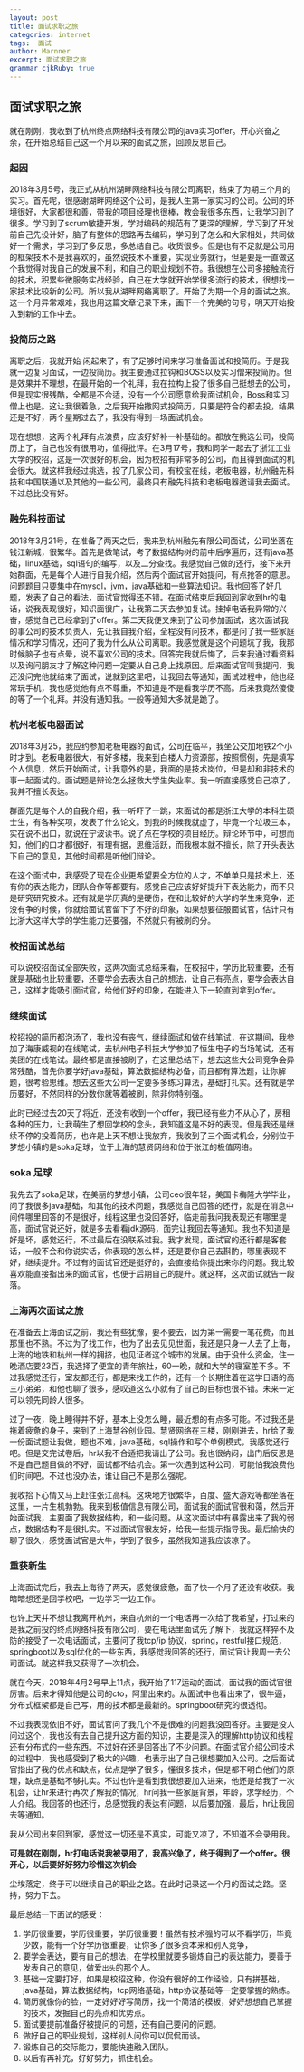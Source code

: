 ```yaml
---
layout: post
title: 面试求职之旅
categories: internet
tags:  面试
author: Marnner
excerpt: 面试求职之旅
grammar_cjkRuby: true
---
```




## 面试求职之旅

就在刚刚，我收到了杭州终点网络科技有限公司的java实习offer。开心兴奋之余，在开始总结自己这一个月以来的面试之旅，回顾反思自己。



### 起因

2018年3月5号，我正式从杭州湖畔网络科技有限公司离职，结束了为期三个月的实习。首先呢，很感谢湖畔网络这个公司，是我人生第一家实习的公司。公司的环境很好，大家都很和善，带我的项目经理也很棒，教会我很多东西，让我学习到了很多。学习到了scrum敏捷开发，学对编码的规范有了更深的理解，学习到了开发前自己先设计好，脑子有整体的思路再去编码，学习到了怎么和大家相处，共同做好一个需求，学习到了多反思，多总结自己。收货很多。但是也有不足就是公司用的框架技术不是我喜欢的，虽然说技术不重要，实现业务就行，但是要是一直做这个我觉得对我自己的发展不利，和自己的职业规划不符。我很想在公司多接触流行的技术，积累些微服务实战经验，自己在大学就开始学很多流行的技术，很想找一家技术比较新的公司。所以我从湖畔网络离职了。开始了为期一个月的面试之旅。这一个月异常艰难，我也用这篇文章记录下来，画下一个完美的句号，明天开始投入到新的工作中去。



### 投简历之路

离职之后，我就开始 闲起来了，有了足够时间来学习准备面试和投简历。于是我就一边复习面试，一边投简历。我主要通过拉钩和BOSS以及实习僧来投简历。但是效果并不理想，在最开始的一个礼拜，我在拉构上投了很多自己挺想去的公司，但是现实很残酷，全都是不合适，没有一个公司愿意给我面试机会，Boss和实习僧上也是。这让我很着急，之后我开始撒网式投简历，只要是符合的都去投，结果还是不好，两个星期过去了，我没有得到一场面试机会。

现在想想，这两个礼拜有点浪费，应该好好补一补基础的。都放在挑选公司，投简历上了，自己也没有很用功，值得批评。在3月17号，我和同学一起去了浙江工业大学的校招，这是一次很好的机会，因为校招有非常多的公司，而且得到面试的机会很大。就这样我经过挑选，投了几家公司，有校宝在线，老板电器，杭州融先科技和中国联通以及其他的一些公司，最终只有融先科技和老板电器邀请我去面试。不过总比没有好。



### 融先科技面试

2018年3月21号，在准备了两天之后，我来到杭州融先有限公司面试，公司坐落在钱江新城，很繁华。首先是做笔试，考了数据结构树的前中后序遍历，还有java基础，linux基础，sql语句的编写，以及二分查找。我感觉自己做的还行，接下来开始群面，先是每个人进行自我介绍，然后两个面试官开始提问，有点抢答的意思。问题题目只要集中在mysql，jvm，java基础和一些算法知识。我也回答了好几题，发表了自己的看法，面试官觉得还不错。在面试结束后我回到家收到hr的电话，说我表现很好，知识面很广，让我第二天去参加复试。挂掉电话我异常的兴奋，感觉自己已经拿到了offer。第二天我便又来到了公司参加面试，这次面试我的事公司的技术负责人，先让我自我介绍，全程没有问技术，都是问了我一些家庭情况和学习情况，还问了我为什么从公司离职。我感觉就是这个问题坑了我，我那时候脑子也有点晕，说不喜欢公司的技术。回答完我就后悔了，后来我通过看资料以及询问朋友才了解这种问题一定要从自己身上找原因。后来面试官叫我提问，我还没问完他就结束了面试，说就到这里吧，让我回去等通知，面试过程中，他也经常玩手机，我也感觉他有点不尊重，不知道是不是看我学历不高。后来我竟然傻傻的等了一个礼拜。并没有通知我。一般等通知大多就是跪了。



### 杭州老板电器面试

2018年3月25，我应约参加老板电器的面试，公司在临平，我坐公交加地铁2个小时才到。老板电器很大，有好多楼，我来到白楼人力资源部，按照惯例，先是填写个人信息，然后开始面试，让我意外的是，我面的是技术岗位，但是却和非技术的事一起面试的。面试题是辩论怎么拯救大学生失业率。我一听直接感觉自己凉了，我并不擅长表达。

群面先是每个人的自我介绍，我一听吓了一跳，来面试的都是浙江大学的本科生硕士生，有各种奖项，发表了什么论文。到我的时候我就虚了，毕竟一个垃圾三本，实在说不出口，就说在宁波读书。说了点在学校的项目经历。辩论环节中，可想而知，他们的口才都很好，有理有据，思维活跃，而我根本就不擅长，除了开头表达下自己的意见，其他时间都是听他们辩论。

在这个面试中，我感受了现在企业更希望要全方位的人才，不单单只是技术上，还有你的表达能力，团队合作等都要有。感觉自己应该好好提升下表达能力，而不只是研究研究技术。还有就是学历真的是硬伤，在和比较好的大学的学生来竞争，还没有争的时候，你就给面试官留下了不好的印象，如果想要征服面试官，估计只有比浙大这样大学的学生能力还要强，不然就只有被刷的分。



### 校招面试总结

可以说校招面试全部失败，这两次面试总结来看，在校招中，学历比较重要，还有就是基础也比较重要，还要学会去表达自己的想法，让自己有亮点，要学会表达自己，这样才能吸引面试官，给他们好的印象，在能进入下一轮直到拿到offer。



### 继续面试

校招投的简历都泡汤了，我也没有丧气，继续面试和做在线笔试，在这期间，我参加了海康威视的在线笔试，去杭州电子科技大学参加了恒生电子的当场笔试，还有美团的在线笔试。最终都是直接被刷了，在这里总结下，想去这些大公司竞争会异常残酷，首先你要学好java基础，算法数据结构必备，而且都有算法题，让你解题，很考验思维。想去这些大公司一定要多多练习算法，基础打扎实。还有就是学历要好，不然同样的分数你就等着被刷，除非你特别强。

此时已经过去20天了将近，还没有收到一个offer，我已经有些力不从心了，房租各种的压力，让我萌生了想回学校的念头，我知道这是不好的表现。但是我还是继续不停的投着简历，也许是上天不想让我放弃，我收到了三个面试机会，分别位于梦想小镇的是soka足球，位于上海的慧贤网络和位于张江的极值网络。



### soka 足球

我先去了soka足球，在美丽的梦想小镇，公司ceo很年轻，美国卡梅隆大学毕业，问了我很多java基础，和其他的技术问题，我感觉自己回答的还行，就是在消息中间件哪里回答的不是很好，线程这里也没回答好，临走前我问我表现还有哪里提高，面试官说还好，就是多去看看jdk源码，面完让我回去等通知。我也不知道是好是坏，感觉还行，不过最后在没联系过我。我才发现，面试官的还行都是客套话，一般不会和你说实话，你表现的怎么样，还是要你自己去斟酌，哪里表现不好，继续提升。不过有的面试官还是挺好的，会直接给你提出来你的问题。我比较喜欢能直接指出来的面试官，也便于后期自己的提升。就这样，这次面试就告一段落。



### 上海两次面试之旅

在准备去上海面试之前，我还有些犹豫，要不要去，因为第一需要一笔花费，而且那里也不熟。不过为了找工作，也为了出去见见世面，我还是只身一人去了上海，上海的地铁和杭州一样的拥挤，也见证者这个城市的发展。由于没什么资金，住一晚酒店要23百，我选择了便宜的青年旅社，60一晚，就和大学的寝室差不多。不过我感觉还行，室友都还行，都是来找工作的，还有一个长期住着在这学日语的高三小弟弟，和他也聊了很多，感叹道这么小就有了自己的目标也很不错。未来一定可以领先同龄人很多。



过了一夜，晚上睡得并不好，基本上没怎么睡，最近想的有点多可能。不过我还是拖着疲惫的身子，来到了上海慧谷创业园。慧贤网络在三楼，刚刚进去，hr给了我一份面试题让我做，题也不难，java基础，sql操作和写个单例模式，我感觉还行吧。但是交完试卷后，hr以我不合适把我请出了公司。我也很纳闷，出门后反思是不是自己题目做的不好，面试都不给机会。第一次遇到这种公司，可能怕我浪费他们时间吧。不过也没办法，谁让自己不是那么强呢。



我收拾下心情又马上赶往张江高科。这块地方很繁华，百度、盛大游戏等都坐落在这里，一片生机勃勃。我来到极值信息有限公司，面试我的面试官很和蔼，然后开始面试我，主要面了我数据结构，和一些问题。从这次面试中有暴露出来了我的弱点，数据结构不是很扎实。不过面试官很友好，给我一些提示指导我。最后愉快的聊了很久，感觉面试官是大牛，学到了很多，虽然我知道我应该凉了。



### 重获新生

上海面试完后，我去上海待了两天，感觉很疲惫，面了快一个月了还没有收获。我暗暗想还是回学校吧，一边学习一边工作。



也许上天并不想让我离开杭州，来自杭州的一个电话再一次给了我希望，打过来的是我之前投的终点网络科技有限公司，要在电话里面试先了解下，我就这样猝不及防的接受了一次电话面试，主要问了我tcp/ip 协议，spring，restful接口规范，springboot以及sql优化的一些东西，我感觉我回答的还行，面试官让我周一去公司面试。就这样我又获得了一次机会。



就在今天，2018年4月2号早上11点，我开始了117运动的面试，面试我的面试官很厉害。后来才得知他是公司的cto，阿里出来的。从面试中也看出来了，很牛逼，分布式框架都是自己写，用的技术都是最新的。springboot研究的很透彻。



不过我表现依旧不好，面试官问了我几个不是很难的问题我没回答好。主要是没人问过这个，我也没有去自己提升这方面的知识，主要是深入的理解http协议和线程还有分布式的一些东西。不过好在还是回答出了不少问题。在面试官介绍公司技术的过程中，我也感受到了极大的兴趣，也表示出了自己很想要加入公司。之后面试官指出了我的优点和缺点，优点是学了很多，懂很多技术，但是都不明白他们的原理，缺点是基础不够扎实。不过也许是看到我很想要加入进来，他还是给我了一次机会，让hr来进行再次了解我的情况，hr问我一些家庭背景，年龄，求学经历，个人介绍。我回答的也还行，总感觉我的表达有问题，以后要加强，最后，hr让我回去等通知。



我从公司出来回到家，感觉这一切还是不真实，可能又凉了，不知道不会录用我。

**可是就在刚刚，hr打电话说我被录用了，我高兴急了，终于得到了一个offer。很开心，以后要好好努力珍惜这次机会**

尘埃落定，终于可以继续自己的职业之路。在此时记录这一个月的面试之路。坚持，努力下去。



最后总结一下面试的感受：



1. 学历很重要，学历很重要，学历很重要！虽然有技术强的可以不看学历，毕竟少数，能有一个好学历很重要，让你多了很多资本来和别人竞争，
2. 要学会表达，要有自己的想法，在学校里就要多锻炼自己的表达能力，要善于发表自己的意见，做爱`出头`的那个人。
3. 基础一定要打好，如果是校招这种，你没有很好的工作经验，只有拼基础，java基础，算法数据结构，tcp网络基础，http协议基础等一定要掌握的熟练。
4. 简历就像你的脸，一定好好好写简历，找一个简洁的模板，好好想想自己掌握的技术，发掘自己的亮点和优势点。
5. 面试要提前准备好被提问的问题，还有自己要问的问题。
6. 做好自己的职业规划，这样别人问你可以侃侃而谈。
7. 锻炼自己的交际能力，要能快速融入团队。
8. 以后有再补充，好好努力，抓住机会。
